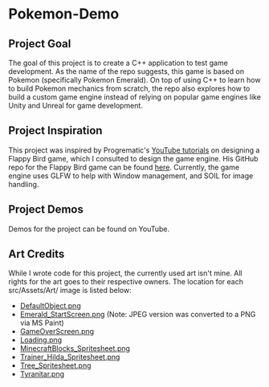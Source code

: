 # Pokemon-Demo
## Project Goal
The goal of this project is to create a C++ application to test game development. As the name of the repo suggests, this game is based on Pokemon (specifically Pokemon Emerald). On top of using C++ to learn how to build Pokemon mechanics from scratch, the repo also explores how to build a custom game engine instead of relying on popular game engines like Unity and Unreal for game development.

## Project Inspiration
This project was inspired by Progrematic's [YouTube tutorials](https://www.youtube.com/watch?v=4R5vSIZxr0M) on designing a Flappy Bird game, which I consulted to design the game engine. His GitHub repo for the Flappy Bird game can be found [here](https://github.com/progrematic/LetsMakeAGame). Currently, the game engine uses GLFW to help with Window management, and SOIL for image handling.

## Project Demos
Demos for the project can be found on YouTube.

## Art Credits
While I wrote code for this project, the currently used art isn't mine. All rights for the art goes to their respective owners. The location for each src/Assets/Art/ image is listed below:
  
* [DefaultObject.png](https://vignette.wikia.nocookie.net/pokemon-glitch/images/8/8e/Spr_3r_000.png/revision/latest/top-crop/width/220/height/220?cb=20130324000249)
* [Emerald_StartScreen.png](https://i.ytimg.com/vi/WAU_Rba3r4E/maxresdefault.jpg) (Note: JPEG version was converted to a PNG via MS Paint)
* [GameOverScreen.png](http://blog.controllerjunkies.com/video-games-thou-art-a-harsh-mistress/)
* [Loading.png](https://icon-library.com/images/loading-icon-png/loading-icon-png-5.jpg)
* [MinecraftBlocks_Spritesheet.png](https://opengameart.org/content/2d-minecraft-sprite-pack)
* [Trainer_Hilda_Spritesheet.png](https://www.deviantart.com/aveontrainer/art/Hilda-789833009)
* [Tree_Spritesheet.png](https://www.pinterest.nz/pin/531565562244107617/)
* [Tyranitar.png](http://pixelartmaker.com/art/9eaff80edc13ff1)
